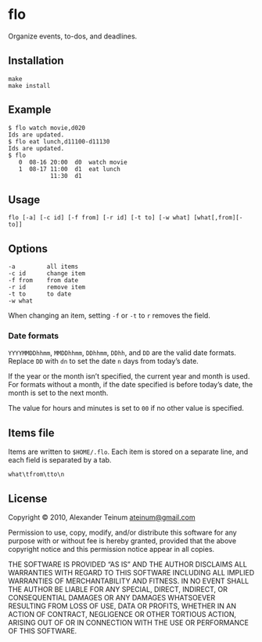 # flo

Organize events, to-dos, and deadlines.

## Installation

    make
    make install

## Example

    $ flo watch movie,d020
    Ids are updated.
    $ flo eat lunch,d11100-d11130
    Ids are updated.
    $ flo
       0  08-16 20:00  d0  watch movie
       1  08-17 11:00  d1  eat lunch
                11:30  d1

## Usage

    flo [-a] [-c id] [-f from] [-r id] [-t to] [-w what] [what[,from][-to]]

## Options

    -a         all items
    -c id      change item
    -f from    from date
    -r id      remove item
    -t to      to date
    -w what

When changing an item, setting `-f` or `-t` to `r` removes the field.

### Date formats

`YYYYMMDDhhmm`, `MMDDhhmm`, `DDhhmm`, `DDhh`, and `DD` are the valid date
formats. Replace `DD` with `dn` to set the date `n` days from today’s date.

If the year or the month isn’t specified, the current year and month is used.
For formats without a month, if the date specified is before today’s date, the
month is set to the next month.

The value for hours and minutes is set to `00` if no other value is specified.

## Items file

Items are written to `$HOME/.flo`. Each item is stored on a separate line, and
each field is separated by a tab.

    what\tfrom\tto\n

## License

Copyright © 2010, Alexander Teinum <ateinum@gmail.com>

Permission to use, copy, modify, and/or distribute this software for any purpose
with or without fee is hereby granted, provided that the above copyright notice
and this permission notice appear in all copies.

THE SOFTWARE IS PROVIDED “AS IS” AND THE AUTHOR DISCLAIMS ALL WARRANTIES WITH
REGARD TO THIS SOFTWARE INCLUDING ALL IMPLIED WARRANTIES OF MERCHANTABILITY AND
FITNESS. IN NO EVENT SHALL THE AUTHOR BE LIABLE FOR ANY SPECIAL, DIRECT,
INDIRECT, OR CONSEQUENTIAL DAMAGES OR ANY DAMAGES WHATSOEVER RESULTING FROM LOSS
OF USE, DATA OR PROFITS, WHETHER IN AN ACTION OF CONTRACT, NEGLIGENCE OR OTHER
TORTIOUS ACTION, ARISING OUT OF OR IN CONNECTION WITH THE USE OR PERFORMANCE OF
THIS SOFTWARE.
